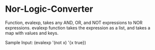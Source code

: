 # Nor-Logic-Converter
Function, evalexp, takes any AND, OR, and NOT expressions to NOR expressions.
evalexp function takes the expression as a list, and takes a map with values and keys.

Sample Input:
(evalexp '(not x) '{x true})
